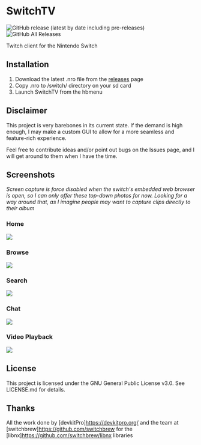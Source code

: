 # SwitchTV
![GitHub release (latest by date including pre-releases)](https://img.shields.io/github/v/release/butforme/SwitchTV?include_prereleases&style=flat-square) ![GitHub All Releases](https://img.shields.io/github/downloads/butforme/SwitchTV/total?style=flat-square)

Twitch client for the Nintendo Switch

## Installation

1. Download the latest .nro file from the [releases](https://github.com/butforme/SwitchTV/releases) page
2. Copy .nro to /switch/ directory on your sd card
3. Launch SwitchTV from the hbmenu

## Disclaimer

This project is very barebones in its current state. If the demand is high enough, I may make a custom GUI to allow for a more seamless and feature-rich experience.

Feel free to contribute ideas and/or point out bugs on the Issues page, and I will get around to them when I have the time. 

## Screenshots

*Screen capture is force disabled when the switch's embedded web browser is open, so I can only offer these top-down photos for now. Looking for a way around that, as I imagine people may want to capture clips directly to their album*

### Home
![](https://i.imgur.com/3ajhMCo.jpg)

### Browse
![](https://i.imgur.com/Oqo6cpL.jpg)

### Search
![](https://i.imgur.com/beO3Do3.jpg)

### Chat
![](https://i.imgur.com/KQPkfuL.jpg)

### Video Playback
![](https://i.imgur.com/OWHrgtn.jpg)

## License
This project is licensed under the GNU General Public License v3.0. See LICENSE.md for details.

## Thanks
All the work done by [devkitPro]https://devkitpro.org/
and the team at [switchbrew]https://github.com/switchbrew for the [libnx]https://github.com/switchbrew/libnx libraries
